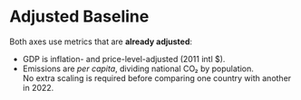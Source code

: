 # Adjusted Baseline

Both axes use metrics that are **already adjusted**:  
* GDP is inflation- and price-level-adjusted (2011 intl $).  
* Emissions are *per capita*, dividing national CO₂ by population.  
No extra scaling is required before comparing one country with another in 2022. 